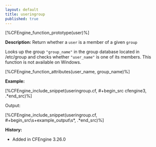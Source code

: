 ```yaml
---
layout: default
title: useringroup
published: true
---
```


[%CFEngine_function_prototype(user)%]

**Description:** Return whether a `user` is a member of a given `group`

Looks up the group `"group_name"` in the group database located in /etc/group and checks whether `"user_name"` is one of its members. This function is not available on Windows.

[%CFEngine_function_attributes(user_name, group_name)%]

**Example:**

[%CFEngine_include_snippet(useringroup.cf, #\+begin_src cfengine3, .*end_src)%]

Output:

[%CFEngine_include_snippet(useringroup.cf, #\+begin_src\s+example_output\s*, .*end_src)%]

**History:**

- Added in CFEngine 3.26.0
